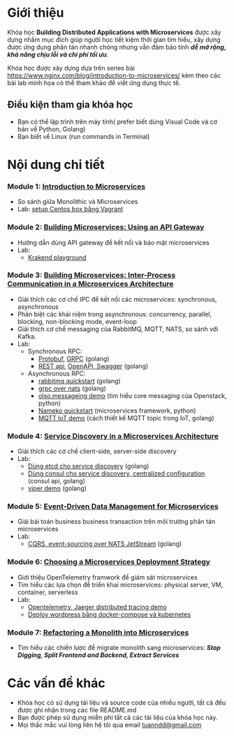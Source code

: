 # Giới thiệu
Khóa học **Building Distributed Applications with Microservices** được xây dựng nhằm mục đích giúp người học tiết kiệm thời gian tìm hiểu, xây dựng được ứng dụng phân tán nhanh chóng nhưng vẫn đảm bảo tính ***dễ mở rộng, khả năng chịu lỗi và chi phí tối ưu***.

Khóa học được xây dựng dựa trên series bài https://www.nginx.com/blog/introduction-to-microservices/ kèm theo các bài lab minh họa có thể tham khảo để viết ứng dụng thực tế.

## Điều kiện tham gia khóa học
- Bạn có thể lập trình trên máy tính( prefer biết dùng Visual Code và cơ bản về Python, Golang)
- Bạn biết về Linux (run commands in Terminal)

# Nội dung chi tiết
### Module 1: [Introduction to Microservices](module-1/Introduction-to-Microservices.pptx)
- So sánh giữa Monolithic và Microservices
- Lab: [setup Centos box bằng Vagrant](module-1/vagrant-quickstart/)

### Module 2: [Building Microservices: Using an API Gateway](module-2/Building-Microservices-Using-an-API-Gateway.pptx)
- Hướng dẫn dùng API gateway để kết nối và bảo mật microservices
- Lab:
  - [Krakend playground](module-2/krakend-playground/)

### Module 3: [Building Microservices: Inter-Process Communication in a Microservices Architecture](module-3/Building-Microservices-Inter-Process-Communication-in-a-Microservices-Architecture.pptx)
- Giải thích các cơ chế IPC để kết nối các microservices: synchronous, asynchronous
- Phân biệt các khái niệm trong asynchronous: concurrency, parallel, blocking, non-blocking mode, event-loop
- Giải thích cơ chế messaging của RabbitMQ, MQTT, NATS, so sánh với Kafka.
- Lab:
  - Synchronous RPC:
     - [Protobuf](module-3/protobuf-quickstart/), [GRPC](module-3/grpc-quickstart/) (golang)
     - [REST api](module-3/restapi-quickstart/), [OpenAPI, Swagger](module-3/openapi-swagger-quickstart/) (golang)
  - Asynchronous RPC:
    - [rabbitmq quickstart](module-3/rabbitmq-quickstart/) (golang)
    - [grpc over nats](module-3/grpc-over-nats/) (golang)
    - [olso.messageing demo](module-3/oslo-messaging-demo/) (tìm hiểu core messaging của Openstack, python)
    - [Nameko quickstart](module-3/nameko-quickstart/) (microservices framework, python)
    - [MQTT IoT demo](module-3/mqtt-iot-demo/) (cách thiết kế MQTT topic trong IoT, golang)

### Module 4: [Service Discovery in a Microservices Architecture](module-4/Service-Discovery-in-a-Microservices-Architecture.pptx)
- Giải thích các cơ chế client-side, server-side discovery
- Lab:
  - [Dùng etcd cho service discovery](module-4/etcd-service-discovery-demo/) (golang)
  - [Dùng consul cho service discovery, centralized configuration](module-4/consul-service-discovery-demo/) (consul api, golang)
  - [viper demo](module-4/viper-demo/) (golang)

### Module 5: [Event-Driven Data Management for Microservices](module-5/Event-Driven-Data-Management-for-Microservices.pptx)
- Giải bài toán business business transaction trên môi trường phân tán microservices
- Lab:
  - [CQRS, event-sourcing over NATS JetStream](module-5/event-sourcing-cqrs-grpcs-nats-jetstream-demo/) (golang)

### Module 6: [Choosing a Microservices Deployment Strategy](module-6/Choosing-a-Microservices-Deployment-Strategy.pptx)
- Giới thiệu OpenTelemetry framwork để giám sát microservices
- Tìm hiểu các lựa chọn để triển khai microservices: physical server, VM, container, serverless
- Lab:
  - [Opentelemetry, Jaeger distributed tracing demo](module-6/opentelemetry-jaeger-distributed-tracing-demo/)
  - [Deploy wordpress bằng docker-compose và kubernetes](module-6/wordpress-docker-compose-kubernetes/)
  
### Module 7: [Refactoring a Monolith into Microservices](module-7/Refactoring-a-Monolith-into-Microservices.pptx)
- Tìm hiểu các chiến lược để migrate monolith sang microservices: ***Stop Digging, Split Frontend and Backend, Extract Services***

# Các vấn đề khác
- Khóa học có sử dụng tài liệu và source code của nhiều người, tất cả đều được ghi nhận trong các file README.md
- Bạn được phép sử dụng miễn phí tất cả các tài liệu của khóa học này. 
- Mọi thắc mắc vui lòng liên hệ tôi qua email tuanndd@gmail.com